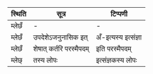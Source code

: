 | स्थिति | सूत्र | टिप्पणी |
| ----- | ------- | ------ |
| म्लेछँ | - | - |
| म्लेछँ | उपदेशेऽजनुनासिक इत् | अँ-इत्यस्य इत्संज्ञा |
| म्लेछँ | शेषात् कर्तरि परस्मैपदम् | इति परस्मैपदम् |
| म्लेछ् | तस्य लोपः | इत्संज्ञकस्य लोपः |
